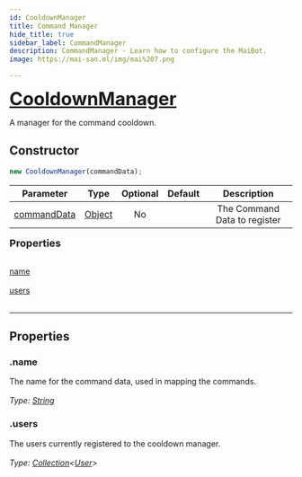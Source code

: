 ```yaml
---
id: CooldownManager
title: Command Manager
hide_title: true
sidebar_label: CommandManager
description: CommandManager - Learn how to configure the MaiBot.
image: https://mai-san.ml/img/mai%207.png

---
```



<b> <font size='6'> <a href='https://github.com/maisans-maid/Mai/tree/master/struct/CooldownManager.js'> CooldownManager </a> </font> </b>

A manager for the command cooldown.

## Constructor

```js
new CooldownManager(commandData);
```
| Parameter | Type | Optional | Default | Description |
|:-:|:-:|:-:|:-:|:-:|
|[commandData](Data%20Objects/command_data)| [Object](https://developer.mozilla.org/en-US/docs/Web/JavaScript/Reference/Global_Objects/Object) | No |  | The Command Data to register |

<font size='4'><b>Properties</b></font><br></br>

[name](#.name) <br></br>
[users](#.users) <br></br>
***

## Properties

### .name
The name for the command data, used in mapping the commands.<br></br>
*Type: [String](https://developer.mozilla.org/en-US/docs/Web/JavaScript/Reference/Global_Objects/String)*

### .users
The users currently registered to the cooldown manager.<br></br>
*Type: [Collection](https://discord.js.org/#/docs/collection/master/class/Collectionr)<[User](https://discord.js.org/#/docs/main/stable/class/User )>*
